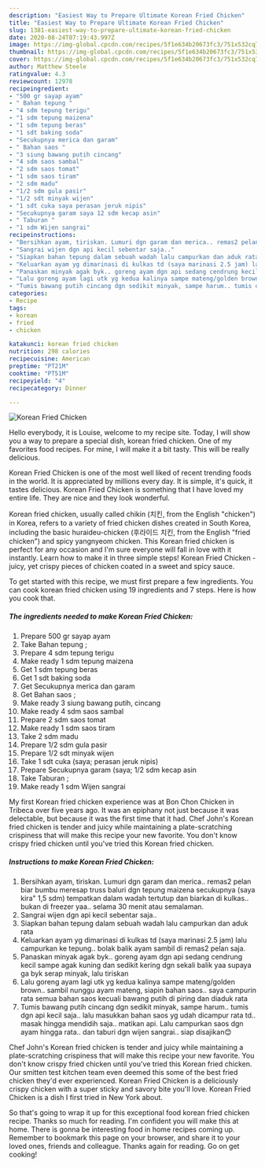 ```yaml
---
description: "Easiest Way to Prepare Ultimate Korean Fried Chicken"
title: "Easiest Way to Prepare Ultimate Korean Fried Chicken"
slug: 1381-easiest-way-to-prepare-ultimate-korean-fried-chicken
date: 2020-08-24T07:19:43.997Z
image: https://img-global.cpcdn.com/recipes/5f1e634b20673fc3/751x532cq70/korean-fried-chicken-foto-resep-utama.jpg
thumbnail: https://img-global.cpcdn.com/recipes/5f1e634b20673fc3/751x532cq70/korean-fried-chicken-foto-resep-utama.jpg
cover: https://img-global.cpcdn.com/recipes/5f1e634b20673fc3/751x532cq70/korean-fried-chicken-foto-resep-utama.jpg
author: Matthew Steele
ratingvalue: 4.3
reviewcount: 12978
recipeingredient:
- "500 gr sayap ayam"
- " Bahan tepung "
- "4 sdm tepung terigu"
- "1 sdm tepung maizena"
- "1 sdm tepung beras"
- "1 sdt baking soda"
- "Secukupnya merica dan garam"
- " Bahan saos "
- "3 siung bawang putih cincang"
- "4 sdm saos sambal"
- "2 sdm saos tomat"
- "1 sdm saos tiram"
- "2 sdm madu"
- "1/2 sdm gula pasir"
- "1/2 sdt minyak wijen"
- "1 sdt cuka saya perasan jeruk nipis"
- "Secukupnya garam saya 12 sdm kecap asin"
- " Taburan "
- "1 sdm Wijen sangrai"
recipeinstructions:
- "Bersihkan ayam, tiriskan. Lumuri dgn garam dan merica.. remas2 pelan biar bumbu meresap truss baluri dgn tepung maizena secukupnya (saya kira&#34; 1,5 sdm) tempatkan dalam wadah tertutup dan biarkan di kulkas.. bukan di freezer yaa.. selama 30 menit atau semalaman."
- "Sangrai wijen dgn api kecil sebentar saja.."
- "Siapkan bahan tepung dalam sebuah wadah lalu campurkan dan aduk rata"
- "Keluarkan ayam yg dimarinasi di kulkas td (saya marinasi 2.5 jam) lalu campurkan ke tepung.. bolak balik ayam sambil di remas2 pelan saja."
- "Panaskan minyak agak byk.. goreng ayam dgn api sedang cendrung kecil sampe agak kuning dan sedikit kering dgn sekali balik yaa supaya ga byk serap minyak, lalu tiriskan"
- "Lalu goreng ayam lagi utk yg kedua kalinya sampe mateng/golden brown.. sambil nunggu ayam mateng, siapin bahan saos.. saya campurin rata semua bahan saos kecuali bawang putih di piring dan diaduk rata"
- "Tumis bawang putih cincang dgn sedikit minyak, sampe harum.. tumis dgn api kecil saja.. lalu masukkan bahan saos yg udah dicampur rata td.. masak hingga mendidih saja.. matikan api. Lalu campurkan saos dgn ayam hingga rata.. dan taburi dgn wijen sangrai.. siap disajikan😊"
categories:
- Recipe
tags:
- korean
- fried
- chicken

katakunci: korean fried chicken 
nutrition: 298 calories
recipecuisine: American
preptime: "PT21M"
cooktime: "PT51M"
recipeyield: "4"
recipecategory: Dinner

---
```



![Korean Fried Chicken](https://img-global.cpcdn.com/recipes/5f1e634b20673fc3/751x532cq70/korean-fried-chicken-foto-resep-utama.jpg)

Hello everybody, it is Louise, welcome to my recipe site. Today, I will show you a way to prepare a special dish, korean fried chicken. One of my favorites food recipes. For mine, I will make it a bit tasty. This will be really delicious.

Korean Fried Chicken is one of the most well liked of recent trending foods in the world. It is appreciated by millions every day. It is simple, it's quick, it tastes delicious. Korean Fried Chicken is something that I have loved my entire life. They are nice and they look wonderful.

Korean fried chicken, usually called chikin (치킨, from the English &#34;chicken&#34;) in Korea, refers to a variety of fried chicken dishes created in South Korea, including the basic huraideu-chicken (후라이드 치킨, from the English &#34;fried chicken&#34;) and spicy yangnyeom chicken. This Korean fried chicken is perfect for any occasion and I&#39;m sure everyone will fall in love with it instantly. Learn how to make it in three simple steps! Korean Fried Chicken - juicy, yet crispy pieces of chicken coated in a sweet and spicy sauce.


To get started with this recipe, we must first prepare a few ingredients. You can cook korean fried chicken using 19 ingredients and 7 steps. Here is how you cook that.

<!--inarticleads1-->

##### The ingredients needed to make Korean Fried Chicken:

1. Prepare 500 gr sayap ayam
1. Take  Bahan tepung ;
1. Prepare 4 sdm tepung terigu
1. Make ready 1 sdm tepung maizena
1. Get 1 sdm tepung beras
1. Get 1 sdt baking soda
1. Get Secukupnya merica dan garam
1. Get  Bahan saos ;
1. Make ready 3 siung bawang putih, cincang
1. Make ready 4 sdm saos sambal
1. Prepare 2 sdm saos tomat
1. Make ready 1 sdm saos tiram
1. Take 2 sdm madu
1. Prepare 1/2 sdm gula pasir
1. Prepare 1/2 sdt minyak wijen
1. Take 1 sdt cuka (saya; perasan jeruk nipis)
1. Prepare Secukupnya garam (saya; 1/2 sdm kecap asin
1. Take  Taburan ;
1. Make ready 1 sdm Wijen sangrai


My first Korean fried chicken experience was at Bon Chon Chicken in Tribeca over five years ago. It was an epiphany not just because it was delectable, but because it was the first time that it had. Chef John&#39;s Korean fried chicken is tender and juicy while maintaining a plate-scratching crispiness that will make this recipe your new favorite. You don&#39;t know crispy fried chicken until you&#39;ve tried this Korean fried chicken. 

<!--inarticleads2-->

##### Instructions to make Korean Fried Chicken:

1. Bersihkan ayam, tiriskan. Lumuri dgn garam dan merica.. remas2 pelan biar bumbu meresap truss baluri dgn tepung maizena secukupnya (saya kira&#34; 1,5 sdm) tempatkan dalam wadah tertutup dan biarkan di kulkas.. bukan di freezer yaa.. selama 30 menit atau semalaman.
1. Sangrai wijen dgn api kecil sebentar saja..
1. Siapkan bahan tepung dalam sebuah wadah lalu campurkan dan aduk rata
1. Keluarkan ayam yg dimarinasi di kulkas td (saya marinasi 2.5 jam) lalu campurkan ke tepung.. bolak balik ayam sambil di remas2 pelan saja.
1. Panaskan minyak agak byk.. goreng ayam dgn api sedang cendrung kecil sampe agak kuning dan sedikit kering dgn sekali balik yaa supaya ga byk serap minyak, lalu tiriskan
1. Lalu goreng ayam lagi utk yg kedua kalinya sampe mateng/golden brown.. sambil nunggu ayam mateng, siapin bahan saos.. saya campurin rata semua bahan saos kecuali bawang putih di piring dan diaduk rata
1. Tumis bawang putih cincang dgn sedikit minyak, sampe harum.. tumis dgn api kecil saja.. lalu masukkan bahan saos yg udah dicampur rata td.. masak hingga mendidih saja.. matikan api. Lalu campurkan saos dgn ayam hingga rata.. dan taburi dgn wijen sangrai.. siap disajikan😊


Chef John&#39;s Korean fried chicken is tender and juicy while maintaining a plate-scratching crispiness that will make this recipe your new favorite. You don&#39;t know crispy fried chicken until you&#39;ve tried this Korean fried chicken. Our smitten test kitchen team even deemed this some of the best fried chicken they&#39;d ever experienced. Korean Fried Chicken is a deliciously crispy chicken with a super sticky and savory bite you&#39;ll love. Korean Fried Chicken is a dish I first tried in New York about. 

So that's going to wrap it up for this exceptional food korean fried chicken recipe. Thanks so much for reading. I'm confident you will make this at home. There is gonna be interesting food in home recipes coming up. Remember to bookmark this page on your browser, and share it to your loved ones, friends and colleague. Thanks again for reading. Go on get cooking!
